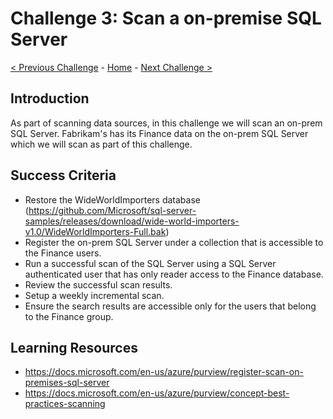 # Challenge 3: Scan a on-premise SQL Server

[< Previous Challenge](./Challenge2.md) - [Home](../README.md) - [Next Challenge >](./Challenge4.md)

## Introduction

As part of scanning data sources, in this challenge we will scan an on-prem SQL Server. Fabrikam's has its Finance data on the on-prem SQL Server which we will scan as part of this challenge.

## Success Criteria
- Restore the WideWorldImporters database (https://github.com/Microsoft/sql-server-samples/releases/download/wide-world-importers-v1.0/WideWorldImporters-Full.bak) 
- Register the on-prem SQL Server under a collection that is accessible to the Finance users.
- Run a successful scan of the SQL Server using a SQL Server authenticated user that has only reader access to the Finance database.
- Review the successful scan results.
- Setup a weekly incremental scan.
- Ensure the search results are accessible only for the users that belong to the Finance group.

## Learning Resources
- https://docs.microsoft.com/en-us/azure/purview/register-scan-on-premises-sql-server
- https://docs.microsoft.com/en-us/azure/purview/concept-best-practices-scanning
